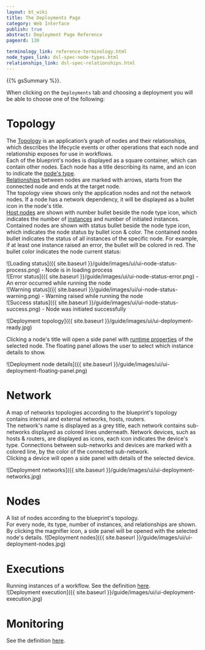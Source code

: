```yaml
---
layout: bt_wiki
title: The Deployments Page
category: Web Interface
publish: true
abstract: Deployment Page Reference
pageord: 130

terminology_link: reference-terminology.html
node_types_link: dsl-spec-node-types.html
relationships_link: dsl-spec-relationships.html
---
```

{{% gsSummary %}}.

When clicking on the `Deployments` tab and choosing a deployment you will be able to choose one of the following:

# Topology
The [Topology]({{page.terminology_link}}#topology) is an application’s graph of nodes and their relationships, which describes the lifecycle events or other operations that each node and relationship exposes for use in workflows.<br>
Each of the blueprint's nodes is displayed as a square container, which can contain other nodes. Each node has a title describing its name, and an icon to indicate the [node's type]({{page.node_types_link}}).<br>
[Relationships]({{page.relationships_link}}) between nodes are marked with arrows, starts from the connected node and ends at the target node.<br>
The topology view shows only the application nodes and not the network nodes. If a node has a network dependency, it will be displayed as a bullet icon in the node's title.<br>
[Host nodes]({{page.terminology_link}}#host-node) are shown with number bullet beside the node type icon, which indicates the number of [instances]({{page.terminology_link}}#node-instance) and number of initiated instances. Contained nodes are shown with status bullet beside the node type icon, which indicates the node status by bullet icon & color.
The contained nodes bullet indicates the status of all instances of the specific node. For example, if at least one instance raised an error, the bullet will be colored in red.
The bullet color indicates the node current status:<br>

![Loading status]({{ site.baseurl }}/guide/images/ui/ui-node-status-process.png) - Node is in loading process<br>
![Error status]({{ site.baseurl }}/guide/images/ui/ui-node-status-error.png) - An error occurred while running the node<br>
![Warning status]({{ site.baseurl }}/guide/images/ui/ui-node-status-warning.png) - Warning raised while running the node<br>
![Success status]({{ site.baseurl }}/guide/images/ui/ui-node-status-success.png) - Node was initiated successfully<br>

![Deployment topology]({{ site.baseurl }}/guide/images/ui/ui-deployment-ready.jpg)

Clicking a node's title will open a side panel with [runtime properties]({{page.terminology_link}}#runtime-properties) of the selected node. The floating panel allows the user to select which instance details to show.<br>

![Deployment node details]({{ site.baseurl }}/guide/images/ui/ui-deployment-floating-panel.png)

# Network
A map of networks topologies according to the blueprint's topology contains internal and external networks, hosts, routers.<br/>
The network's name is displayed as a grey title, each network contains sub-networks displayed as colored lines underneath.
Network devices, such as hosts & routers, are displayed as icons, each icon indicates the device's type.
Connections between sub-networks and devices are marked with a colored line, by the color of the connected sub-network.<br>
Clicking a device will open a side panel with details of the selected device.<br>

![Deployment networks]({{ site.baseurl }}/guide/images/ui/ui-deployment-networks.jpg)

# Nodes
A list of nodes according to the blueprint's topology.<br/>
For every node, its type, number of instances, and relationships are shown. By clicking the magnifier icon, a side panel will be opened with the selected node's details.
![Deployment nodes]({{ site.baseurl }}/guide/images/ui/ui-deployment-nodes.jpg)

# Executions
Running instances of a workflow. See the definition [here]({{page.terminology_link}}#execution).<br/>
![Deployment execution]({{ site.baseurl }}/guide/images/ui/ui-deployment-execution.jpg)

# Monitoring
See the definition [here](webui-graphing-metrics.html).
